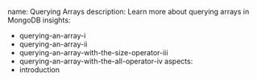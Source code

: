 name: Querying Arrays
description: Learn more about querying arrays in MongoDB
insights:
  - querying-an-array-i
  - querying-an-array-ii
  - querying-an-array-with-the-size-operator-iii
  - querying-an-array-with-the-all-operator-iv
aspects:
  - introduction
